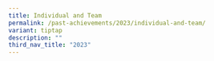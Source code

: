 ```yaml
---
title: Individual and Team
permalink: /past-achievements/2023/individual-and-team/
variant: tiptap
description: ""
third_nav_title: "2023"
---
```

